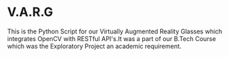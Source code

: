 # V.A.R.G
This is the Python Script for our Virtually Augmented Reality Glasses which integrates OpenCV with RESTful API's.It was a part of our B.Tech Course which was the Exploratory Project an academic requirement.
